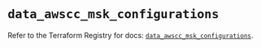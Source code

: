 # `data_awscc_msk_configurations`

Refer to the Terraform Registry for docs: [`data_awscc_msk_configurations`](https://registry.terraform.io/providers/hashicorp/awscc/0.70.0/docs/data-sources/msk_configurations).
